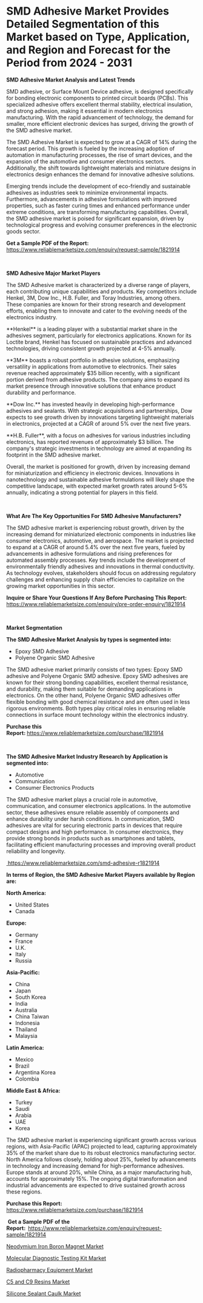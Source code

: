 <p><h1>SMD Adhesive Market Provides Detailed Segmentation of this Market based on Type, Application, and Region and Forecast for the Period from 2024 - 2031</h1></p><p><strong>SMD Adhesive Market Analysis and Latest Trends</strong></p>
<p><p>SMD adhesive, or Surface Mount Device adhesive, is designed specifically for bonding electronic components to printed circuit boards (PCBs). This specialized adhesive offers excellent thermal stability, electrical insulation, and strong adhesion, making it essential in modern electronics manufacturing. With the rapid advancement of technology, the demand for smaller, more efficient electronic devices has surged, driving the growth of the SMD adhesive market.</p><p>The SMD Adhesive Market is expected to grow at a CAGR of 14% during the forecast period. This growth is fueled by the increasing adoption of automation in manufacturing processes, the rise of smart devices, and the expansion of the automotive and consumer electronics sectors. Additionally, the shift towards lightweight materials and miniature designs in electronics design enhances the demand for innovative adhesive solutions. </p><p>Emerging trends include the development of eco-friendly and sustainable adhesives as industries seek to minimize environmental impacts. Furthermore, advancements in adhesive formulations with improved properties, such as faster curing times and enhanced performance under extreme conditions, are transforming manufacturing capabilities. Overall, the SMD adhesive market is poised for significant expansion, driven by technological progress and evolving consumer preferences in the electronic goods sector.</p></p>
<p><strong>Get a Sample PDF of the Report:&nbsp;</strong> <a href="https://www.reliablemarketsize.com/enquiry/request-sample/1821914?utm_campaign=1133&utm_medium=2&utm_source=Github&utm_content=ia&utm_term=10112024&utm_id=smd-adhesive">https://www.reliablemarketsize.com/enquiry/request-sample/1821914</a></p>
<p>&nbsp;</p>
<p><strong>SMD Adhesive Major Market Players</strong></p>
<p><p>The SMD Adhesive market is characterized by a diverse range of players, each contributing unique capabilities and products. Key competitors include Henkel, 3M, Dow Inc., H.B. Fuller, and Toray Industries, among others. These companies are known for their strong research and development efforts, enabling them to innovate and cater to the evolving needs of the electronics industry.</p><p>**Henkel** is a leading player with a substantial market share in the adhesives segment, particularly for electronics applications. Known for its Loctite brand, Henkel has focused on sustainable practices and advanced technologies, driving consistent growth projected at 4-5% annually.</p><p>**3M** boasts a robust portfolio in adhesive solutions, emphasizing versatility in applications from automotive to electronics. Their sales revenue reached approximately $35 billion recently, with a significant portion derived from adhesive products. The company aims to expand its market presence through innovative solutions that enhance product durability and performance.</p><p>**Dow Inc.** has invested heavily in developing high-performance adhesives and sealants. With strategic acquisitions and partnerships, Dow expects to see growth driven by innovations targeting lightweight materials in electronics, projected at a CAGR of around 5% over the next five years.</p><p>**H.B. Fuller**, with a focus on adhesives for various industries including electronics, has reported revenues of approximately $3 billion. The company's strategic investments in technology are aimed at expanding its footprint in the SMD adhesive market.</p><p>Overall, the market is positioned for growth, driven by increasing demand for miniaturization and efficiency in electronic devices. Innovations in nanotechnology and sustainable adhesive formulations will likely shape the competitive landscape, with expected market growth rates around 5-6% annually, indicating a strong potential for players in this field.</p></p>
<p>&nbsp;</p>
<p><strong>What Are The Key Opportunities For SMD Adhesive Manufacturers?</strong></p>
<p><p>The SMD adhesive market is experiencing robust growth, driven by the increasing demand for miniaturized electronic components in industries like consumer electronics, automotive, and aerospace. The market is projected to expand at a CAGR of around 5.4% over the next five years, fueled by advancements in adhesive formulations and rising preferences for automated assembly processes. Key trends include the development of environmentally friendly adhesives and innovations in thermal conductivity. As technology evolves, stakeholders should focus on addressing regulatory challenges and enhancing supply chain efficiencies to capitalize on the growing market opportunities in this sector.</p></p>
<p><strong>Inquire or Share Your Questions If Any Before Purchasing This Report:</strong> <a href="https://www.reliablemarketsize.com/enquiry/pre-order-enquiry/1821914?utm_campaign=1133&utm_medium=2&utm_source=Github&utm_content=ia&utm_term=10112024&utm_id=smd-adhesive">https://www.reliablemarketsize.com/enquiry/pre-order-enquiry/1821914</a></p>
<p>&nbsp;</p>
<p><strong>Market Segmentation</strong></p>
<p><strong>The SMD Adhesive Market Analysis by types is segmented into:</strong></p>
<p><ul><li>Epoxy SMD Adhesive</li><li>Polyene Organic SMD Adhesive</li></ul></p>
<p><p>The SMD adhesive market primarily consists of two types: Epoxy SMD adhesive and Polyene Organic SMD adhesive. Epoxy SMD adhesives are known for their strong bonding capabilities, excellent thermal resistance, and durability, making them suitable for demanding applications in electronics. On the other hand, Polyene Organic SMD adhesives offer flexible bonding with good chemical resistance and are often used in less rigorous environments. Both types play critical roles in ensuring reliable connections in surface mount technology within the electronics industry.</p></p>
<p><strong>Purchase this Report:&nbsp;</strong><a href="https://www.reliablemarketsize.com/purchase/1821914?utm_campaign=1133&utm_medium=2&utm_source=Github&utm_content=ia&utm_term=10112024&utm_id=smd-adhesive">https://www.reliablemarketsize.com/purchase/1821914</a></p>
<p>&nbsp;</p>
<p><strong>The SMD Adhesive Market Industry Research by Application is segmented into:</strong></p>
<p><ul><li>Automotive</li><li>Communication</li><li>Consumer Electronics Products</li></ul></p>
<p><p>The SMD adhesive market plays a crucial role in automotive, communication, and consumer electronics applications. In the automotive sector, these adhesives ensure reliable assembly of components and enhance durability under harsh conditions. In communication, SMD adhesives are vital for securing electronic parts in devices that require compact designs and high performance. In consumer electronics, they provide strong bonds in products such as smartphones and tablets, facilitating efficient manufacturing processes and improving overall product reliability and longevity.</p></p>
<p><a href="https://www.reliablemarketsize.com/smd-adhesive-r1821914?utm_campaign=1133&utm_medium=2&utm_source=Github&utm_content=ia&utm_term=10112024&utm_id=smd-adhesive">&nbsp;https://www.reliablemarketsize.com/smd-adhesive-r1821914</a></p>
<p><strong>In terms of Region, the SMD Adhesive Market Players available by Region are:</strong></p>
<p>
    <p> <strong> North America: </strong>
        <ul>
            <li>United States</li>
            <li>Canada</li>
        </ul>
        </p> 
    <p> <strong> Europe: </strong>
        <ul>
            <li>Germany</li>
            <li>France</li>
            <li>U.K.</li>
            <li>Italy</li>
            <li>Russia</li>
        </ul>
        </p> 
    <p> <strong> Asia-Pacific: </strong>
        <ul>
            <li>China</li>
            <li>Japan</li>
            <li>South Korea</li>
            <li>India</li>
            <li>Australia</li>
            <li>China Taiwan</li>
            <li>Indonesia</li>
            <li>Thailand</li>
            <li>Malaysia</li>
        </ul>
        </p> 
    <p> <strong> Latin America: </strong>
        <ul>
            <li>Mexico</li>
            <li>Brazil</li>
            <li>Argentina Korea</li>
            <li>Colombia</li>
        </ul>
        </p> 
    <p> <strong> Middle East & Africa: </strong>
        <ul>
            <li>Turkey</li>
            <li>Saudi</li>
            <li>Arabia</li>
            <li>UAE</li>
            <li>Korea</li>
        </ul>
    </p>
    </p>
<p><p>The SMD adhesive market is experiencing significant growth across various regions, with Asia-Pacific (APAC) projected to lead, capturing approximately 35% of the market share due to its robust electronics manufacturing sector. North America follows closely, holding about 25%, fueled by advancements in technology and increasing demand for high-performance adhesives. Europe stands at around 20%, while China, as a major manufacturing hub, accounts for approximately 15%. The ongoing digital transformation and industrial advancements are expected to drive sustained growth across these regions.</p></p>
<p><strong>Purchase this Report: </strong><a href="https://www.reliablemarketsize.com/purchase/1821914?utm_campaign=1133&utm_medium=2&utm_source=Github&utm_content=ia&utm_term=10112024&utm_id=smd-adhesive">https://www.reliablemarketsize.com/purchase/1821914</a></p>
<p>&nbsp;<strong>Get a Sample PDF of the Report:&nbsp;&nbsp;</strong><a href="https://www.reliablemarketsize.com/enquiry/request-sample/1821914?utm_campaign=1133&utm_medium=2&utm_source=Github&utm_content=ia&utm_term=10112024&utm_id=smd-adhesive">https://www.reliablemarketsize.com/enquiry/request-sample/1821914</a></p>
<p><strong></strong></p>
<p><p><a href="https://github.com/lakeishabuahb/Market-Research-Report-List-1/blob/main/neodymium-iron-boron-magnet-market.md?utm_campaign=1133&utm_medium=2&utm_source=Github&utm_content=ia&utm_term=10112024&utm_id=smd-adhesive">Neodymium Iron Boron Magnet Market</a></p><p><a href="https://issuu.com/reportprime-2/docs/molecular-diagnostic-testing-kit-ma_58d32d1e10749d?utm_campaign=1133&utm_medium=2&utm_source=Github&utm_content=ia&utm_term=10112024&utm_id=smd-adhesive">Molecular Diagnostic Testing Kit Market</a></p><p><a href="https://issuu.com/reportprime-2/docs/radiopharmacy-equipment-market-size_9b4b8e59ccfc6c?utm_campaign=1133&utm_medium=2&utm_source=Github&utm_content=ia&utm_term=10112024&utm_id=smd-adhesive">Radiopharmacy Equipment Market</a></p><p><a href="https://www.linkedin.com/pulse/c5-c9-resins-landscape-product-spectrum-market-trajectories-dm77e?utm_campaign=1133&utm_medium=2&utm_source=Github&utm_content=ia&utm_term=10112024&utm_id=smd-adhesive">C5 and C9 Resins Market</a></p><p><a href="https://www.linkedin.com/pulse/silicone-sealant-caulk-market-evolution-global-trends-regional-7wste?utm_campaign=1133&utm_medium=2&utm_source=Github&utm_content=ia&utm_term=10112024&utm_id=smd-adhesive">Silicone Sealant Caulk Market</a></p></p>